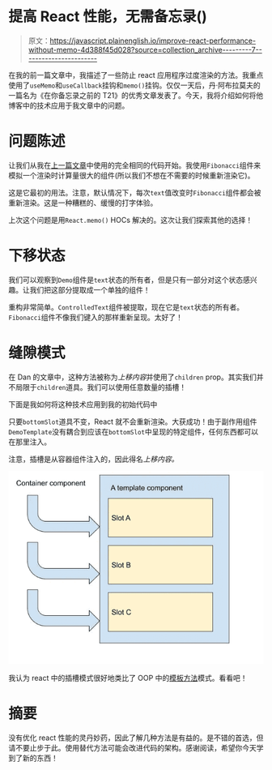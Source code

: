 # 提高 React 性能，无需备忘录()

> 原文：<https://javascript.plainenglish.io/improve-react-performance-without-memo-4d388f45d028?source=collection_archive---------7----------------------->

在我的前一篇文章中，我描述了一些防止 react 应用程序过度渲染的方法。我重点使用了`useMemo`和`useCallback`挂钩和`memo()`挂钩。仅仅一天后，丹·阿布拉莫夫的一篇名为《在你备忘录之前的 T21》的优秀文章发表了。今天，我将介绍如何将他博客中的技术应用于我文章中的问题。

# 问题陈述

让我们从我在[上一篇文章](/preventing-redundant-re-renders-in-react-c0de7c92d0b6)中使用的完全相同的代码开始。我使用`Fibonacci`组件来模拟一个渲染时计算量很大的组件(所以我们不想在不需要的时候重新渲染它)。

这是它最初的用法。注意，默认情况下，每次`text`值改变时`Fibonacci`组件都会被重新渲染。这是一种糟糕的、缓慢的打字体验。

上次这个问题是用`React.memo()` HOCs 解决的。这次让我们探索其他的选择！

# 下移状态

我们可以观察到`Demo`组件是`text`状态的所有者，但是只有一部分对这个状态感兴趣。让我们把这部分提取成一个单独的组件！

重构非常简单。`ControlledText`组件被提取，现在它是`text`状态的所有者。`Fibonacci`组件不像我们键入的那样重新呈现。太好了！

# 缝隙模式

在 Dan 的文章中，这种方法被称为*上移内容*并使用了`children` prop。其实我们并不局限于`children`道具。我们可以使用任意数量的插槽！

下面是我如何将这种技术应用到我的初始代码中

只要`bottomSlot`道具不变，React 就不会重新渲染。大获成功！由于副作用组件`DemoTemplate`没有耦合到应该在`bottomSlot`中呈现的特定组件，任何东西都可以在那里注入。

注意，插槽是从容器组件注入的，因此得名*上移内容。*

![](img/3b0758599226939c6da7a8578cbd45ae.png)

我认为 react 中的插槽模式很好地类比了 OOP 中的[模板方法](https://refactoring.guru/design-patterns/template-method)模式。看看吧！

# 摘要

没有优化 react 性能的灵丹妙药，因此了解几种方法是有益的。是不错的首选，但请不要止步于此。使用替代方法可能会改进代码的架构。感谢阅读，希望你今天学到了新的东西！
